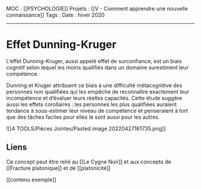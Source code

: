MOC : [[PSYCHOLOGIE]]
Projets : [[V - Comment apprendre une nouvelle connaissance]] 
Tags : 
Date : hiver 2020
***

# Effet Dunning-Kruger

L’effet Dunning-Kruger, aussi appelé effet de surconfiance, est un biais cognitif selon lequel les moins qualifiés dans un domaine surestiment leur compétence.

Dunning et Kruger attribuent ce biais à une difficulté métacognitive des personnes non qualifiées qui les empêche de reconnaître exactement leur incompétence et d’évaluer leurs réelles capacités. Cette étude suggère aussi les effets corollaires : les personnes les plus qualifiées auraient tendance à sous-estimer leur niveau de compétence et penseraient à tort que des tâches faciles pour elles le sont aussi pour les autres.

![[4 TOOLS/Pièces Jointes/Pasted image 20220427161735.png]]

## Liens

Ce concept peut être relié au [[Le Cygne Noir]] et aux concepts de [[Fracture platonique]] et de [[platonicité]]

[[contenu exemple]]